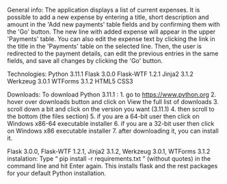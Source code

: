 General info: The application displays a list of current expenses.
It is possible to add a new expense by entering a title, short description and amount in the 'Add new payments' table fields and by confirming them with the 'Go' button. 
The new line with added expense will appear in the upper 'Payments' table. 
You can also edit the expense text by clicking the link in the title in the 'Payments' table on the selected line. 
Then, the user is redirected to the payment details, can edit the previous entries in the same fields, and save all changes by clicking the 'Go' button.

Technologies:
Python 3.11.1
Flask 3.0.0
Flask-WTF 1.2.1
Jinja2 3.1.2
Werkzeug 3.0.1
WTForms 3.1.2
HTML5
CSS3

Downloads:
  To download Python 3.11.1 :
    1. go to https://www.python.org
    2. hover over downloads button and click on View the full list of downloads
    3. scroll down a bit and click on the version you want (3.11.1)
    4. then scroll to the bottom (the files section)
    5. if you are a 64-bit user then click on Windows x86-64 executable installer
    6. if you are a 32-bit user then click on Windows x86 executable installer
    7. after downloading it, you can install it.

  Flask 3.0.0, Flask-WTF 1.2.1, Jinja2 3.1.2, Werkzeug 3.0.1, WTForms 3.1.2 instalation:
    Type “ pip install -r requirements.txt ” (without quotes) in the command line and hit Enter again. This installs flask and the rest packages for your default Python installation.


  
